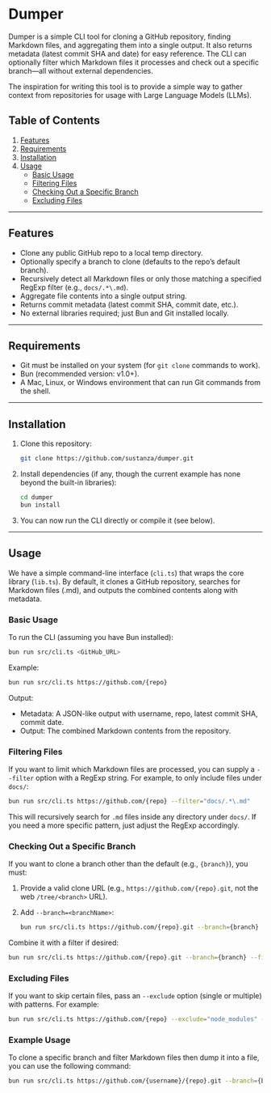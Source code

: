 # Dumper

Dumper is a simple CLI tool for cloning a GitHub repository, finding Markdown files, and aggregating them into a single output. It also returns metadata (latest commit SHA and date) for easy reference. The CLI can optionally filter which Markdown files it processes and check out a specific branch—all without external dependencies.

The inspiration for writing this tool is to provide a simple way to gather context from repositories for usage with Large Language Models (LLMs).

## Table of Contents

1. [Features](#features)
2. [Requirements](#requirements)
3. [Installation](#installation)
4. [Usage](#usage)
   - [Basic Usage](#basic-usage)
   - [Filtering Files](#filtering-files)
   - [Checking Out a Specific Branch](#checking-out-a-specific-branch)
   - [Excluding Files](#excluding-files)

---

## Features

- Clone any public GitHub repo to a local temp directory.
- Optionally specify a branch to clone (defaults to the repo’s default branch).
- Recursively detect all Markdown files or only those matching a specified RegExp filter (e.g., `docs/.*\.md`).
- Aggregate file contents into a single output string.
- Returns commit metadata (latest commit SHA, commit date, etc.).
- No external libraries required; just Bun and Git installed locally.

---

## Requirements

- Git must be installed on your system (for `git clone` commands to work).
- Bun (recommended version: v1.0+).
- A Mac, Linux, or Windows environment that can run Git commands from the shell.

---

## Installation

1. Clone this repository:

   ```bash
   git clone https://github.com/sustanza/dumper.git
   ```

2. Install dependencies (if any, though the current example has none beyond the built-in libraries):

   ```bash
   cd dumper
   bun install
   ```

3. You can now run the CLI directly or compile it (see below).

---

## Usage

We have a simple command-line interface (`cli.ts`) that wraps the core library (`lib.ts`). By default, it clones a GitHub repository, searches for Markdown files (.md), and outputs the combined contents along with metadata.

### Basic Usage

To run the CLI (assuming you have Bun installed):

```bash
bun run src/cli.ts <GitHub_URL>
```

Example:

```bash
bun run src/cli.ts https://github.com/{repo}
```

Output:

- Metadata: A JSON-like output with username, repo, latest commit SHA, commit date.
- Output: The combined Markdown contents from the repository.

### Filtering Files

If you want to limit which Markdown files are processed, you can supply a `--filter` option with a RegExp string. For example, to only include files under `docs/`:

```bash
bun run src/cli.ts https://github.com/{repo} --filter="docs/.*\.md"
```

This will recursively search for `.md` files inside any directory under `docs/`. If you need a more specific pattern, just adjust the RegExp accordingly.

### Checking Out a Specific Branch

If you want to clone a branch other than the default (e.g., `{branch}`), you must:

1. Provide a valid clone URL (e.g., `https://github.com/{repo}.git`, not the web `/tree/<branch>` URL).
2. Add `--branch=<branchName>`:

   ```bash
   bun run src/cli.ts https://github.com/{repo}.git --branch={branch}
   ```

Combine it with a filter if desired:

```bash
bun run src/cli.ts https://github.com/{repo}.git --branch={branch} --filter="docs/.*\.md"
```

### Excluding Files

If you want to skip certain files, pass an `--exclude` option (single or multiple) with patterns. For example:

```bash
bun run src/cli.ts https://github.com/{repo} --exclude="node_modules" --exclude="test/.*\\.md"
```

### Example Usage

To clone a specific branch and filter Markdown files then dump it into a file, you can use the following command:

```bash
bun run src/cli.ts https://github.com/{username}/{repo}.git --branch={branch} --filter="docs/.*\.md" > dump.md
```
